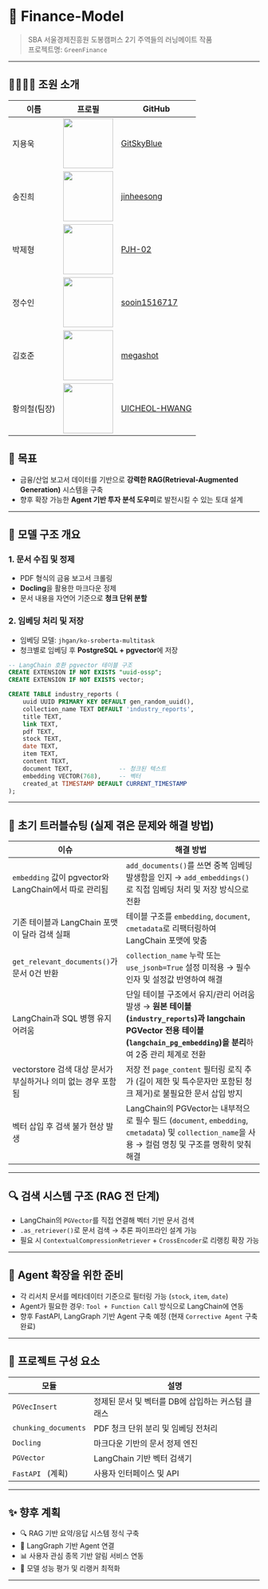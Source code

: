 # 🏦 Finance-Model

> SBA 서울경제진흥원 도봉캠퍼스 2기 주역들의 러닝메이트 작품  
> 프로젝트명: `GreenFinance`

---

## 👨‍👩‍👧‍👦 조원 소개

| 이름 | 프로필 | GitHub |
|------|--------|--------|
| 지용욱 | <img src="https://avatars.githubusercontent.com/u/52349219?v=4" width="100"/> | [GitSkyBlue](https://github.com/GitSkyBlue) |
| 송진희 | <img src="https://avatars.githubusercontent.com/u/139064340?v=4" width="100"/> | [jinheesong](https://github.com/jinheesong) |
| 박제형 | <img src="https://avatars.githubusercontent.com/u/192846476?v=4" width="100"/> | [PJH-02](https://github.com/PJH-02) |
| 정수인 | <img src="https://avatars.githubusercontent.com/u/192847666?v=4" width="100"/> | [sooin1516717](https://github.com/sooin1516717)|
| 김호준 | <img src="https://avatars.githubusercontent.com/u/192846581?s=64&v=4" width="100"/> | [megashot](https://github.com/megashot)|
| 황의철(팀장) | <img src="https://avatars.githubusercontent.com/u/109947779?v=4" width="100"/> | [UICHEOL-HWANG](https://github.com/UICHEOL-HWANG) |


## 🎯 목표

- 금융/산업 보고서 데이터를 기반으로 **강력한 RAG(Retrieval-Augmented Generation)** 시스템을 구축
- 향후 확장 가능한 **Agent 기반 투자 분석 도우미**로 발전시킬 수 있는 토대 설계

---

## 🧠 모델 구조 개요

### 1. 문서 수집 및 정제
- PDF 형식의 금융 보고서 크롤링
- **Docling**을 활용한 마크다운 정제
- 문서 내용을 자연어 기준으로 **청크 단위 분할**

### 2. 임베딩 처리 및 저장
- 임베딩 모델: `jhgan/ko-sroberta-multitask`
- 청크별로 임베딩 후 **PostgreSQL + pgvector**에 저장

```sql
-- LangChain 호환 pgvector 테이블 구조
CREATE EXTENSION IF NOT EXISTS "uuid-ossp";
CREATE EXTENSION IF NOT EXISTS vector;

CREATE TABLE industry_reports (
    uuid UUID PRIMARY KEY DEFAULT gen_random_uuid(),
    collection_name TEXT DEFAULT 'industry_reports',
    title TEXT,
    link TEXT,
    pdf TEXT,
    stock TEXT,
    date TEXT,
    item TEXT,
    content TEXT,
    document TEXT,             -- 청크된 텍스트
    embedding VECTOR(768),     -- 벡터
    created_at TIMESTAMP DEFAULT CURRENT_TIMESTAMP
);
```

---

## 🔧 초기 트러블슈팅 (실제 겪은 문제와 해결 방법)

| 이슈 | 해결 방법 |
|------|------------|
| `embedding` 값이 pgvector와 LangChain에서 따로 관리됨 | `add_documents()`를 쓰면 중복 임베딩 발생함을 인지 → `add_embeddings()`로 직접 임베딩 처리 및 저장 방식으로 전환 |
| 기존 테이블과 LangChain 포맷이 달라 검색 실패 | 테이블 구조를 `embedding`, `document`, `cmetadata`로 리팩터링하여 LangChain 포맷에 맞춤 |
| `get_relevant_documents()`가 문서 0건 반환 | `collection_name` 누락 또는 `use_jsonb=True` 설정 미적용 → 필수 인자 및 설정값 반영하여 해결 |
| LangChain과 SQL 병행 유지 어려움 | 단일 테이블 구조에서 유지/관리 어려움 발생 → **원본 테이블(`industry_reports`)과 langchain PGVector 전용 테이블(`langchain_pg_embedding`)을 분리**하여 2중 관리 체계로 전환 |
| vectorstore 검색 대상 문서가 부실하거나 의미 없는 경우 포함됨 | 저장 전 `page_content` 필터링 로직 추가 (길이 제한 및 특수문자만 포함된 청크 제거)로 불필요한 문서 삽입 방지 |
| 벡터 삽입 후 검색 불가 현상 발생 | LangChain의 PGVector는 내부적으로 필수 필드 (`document`, `embedding`, `cmetadata`) 및 `collection_name`을 사용 → 컬럼 명칭 및 구조를 명확히 맞춰 해결 |


---

## 🔍 검색 시스템 구조 (RAG 전 단계)

- LangChain의 `PGVector`를 직접 연결해 벡터 기반 문서 검색
- `.as_retriever()`로 문서 검색 → 추론 파이프라인 설계 가능
- 필요 시 `ContextualCompressionRetriever` + `CrossEncoder`로 리랭킹 확장 가능

---

## 🤖 Agent 확장을 위한 준비

- 각 리서치 문서를 메타데이터 기준으로 필터링 가능 (`stock`, `item`, `date`)
- Agent가 필요한 경우: `Tool + Function Call` 방식으로 LangChain에 연동
- 향후 FastAPI, LangGraph 기반 Agent 구축 예정 (현재 `Corrective Agent` 구축 완료)

---

## 🧩 프로젝트 구성 요소

| 모듈 | 설명 |
|------|------|
| `PGVecInsert` | 정제된 문서 및 벡터를 DB에 삽입하는 커스텀 클래스 |
| `chunking_documents` | PDF 청크 단위 분리 및 임베딩 전처리 |
| `Docling` | 마크다운 기반의 문서 정제 엔진 |
| `PGVector` | LangChain 기반 벡터 검색기 |
| `FastAPI ` (계획) | 사용자 인터페이스 및 API |

---

## ✨ 향후 계획

- 🔍 RAG 기반 요약/응답 시스템 정식 구축
- 🧠 LangGraph 기반 Agent 연결
- 📊 사용자 관심 종목 기반 알림 서비스 연동
- 🧪 모델 성능 평가 및 리랭커 최적화

---
